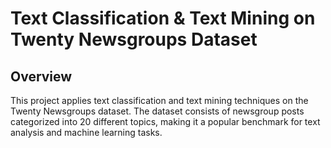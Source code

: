 # Text Classification & Text Mining on Twenty Newsgroups Dataset

## Overview

This project applies text classification and text mining techniques on the Twenty Newsgroups dataset. The dataset consists of newsgroup posts categorized into 20 different topics, making it a popular benchmark for text analysis and machine learning tasks.
